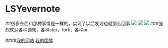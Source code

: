 # LSYevernote
##很多东西和那种事情是一样的，实现了以后发现也就那么回事
![](https://github.com/allsome/LSYevernote/blob/master/2015-11-03%2011_55_18.gif) ![](https://github.com/allsome/LSYevernote/blob/master/2015-11-03%2011_52_16.gif) ![](https://github.com/allsome/LSYevernote/blob/master/2015-11-03%2011_59_48.gif)
###强烈欢迎各种调戏，各种star，fork，各种pr

####[我的网站](http://allsome.love) [我的围脖](http://weibo.com/oraclelsy)

 
